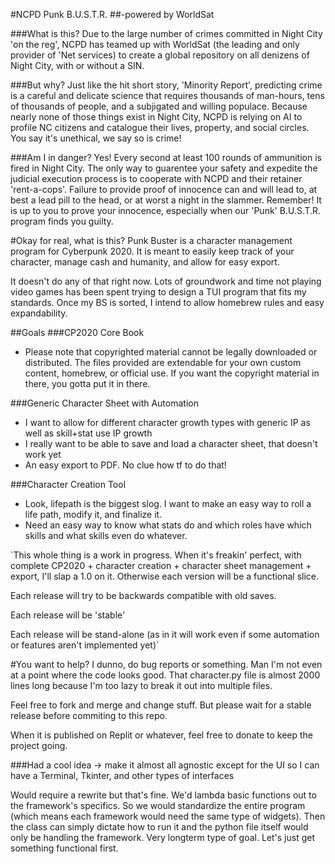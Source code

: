 #NCPD Punk B.U.S.T.R.
##-powered by WorldSat

###What is this?
Due to the large number of crimes committed in Night City 'on the reg', NCPD has teamed up with WorldSat (the leading and only provider of 'Net services) to create a global repository on all denizens of Night City, with or without a SIN.

###But why?
Just like the hit short story, 'Minority Report', predicting crime is a careful and delicate science that requires thousands of man-hours, tens of thousands of people, and a subjigated and willing populace. Because nearly none of those things exist in Night City, NCPD is relying on AI to profile NC citizens and catalogue their lives, property, and social circles. You say it's unethical, we say so is crime!

###Am I in danger?
Yes! Every second at least 100 rounds of ammunition is fired in Night City. The only way to guarentee your safety and expedite the judicial execution process is to cooperate with NCPD and their retainer 'rent-a-cops'. Failure to provide proof of innocence can and will lead to, at best a lead pill to the head, or at worst a night in the slammer. Remember! It is up to you to prove your innocence, especially when our 'Punk' B.U.S.T.R. program finds you guilty.

#Okay for real, what is this?
Punk Buster is a character management program for Cyberpunk 2020. It is meant to easily keep track of your character, manage cash and humanity, and allow for easy export.

It doesn't do any of that right now. Lots of groundwork and time not playing video games has been spent trying to design a TUI program that fits my standards. Once my BS is sorted, I intend to allow homebrew rules and easy expandability.

##Goals
###CP2020 Core Book
- Please note that copyrighted material cannot be legally downloaded or distributed. The files provided are extendable for your own custom content, homebrew, or official use. If you want the copyright material in there, you gotta put it in there.


###Generic Character Sheet with Automation
- I want to allow for different character growth types with generic IP as well as skill+stat use IP growth
- I really want to be able to save and load a character sheet, that doesn't work yet
- An easy export to PDF. No clue how tf to do that!

###Character Creation Tool
- Look, lifepath is the biggest slog. I want to make an easy way to roll a life path, modify it, and finalize it.
- Need an easy way to know what stats do and which roles have which skills and what skills even do whatever.

`This whole thing is a work in progress. When it's freakin' perfect, with complete CP2020 + character creation + character sheet management + export, I'll slap a 1.0 on it. Otherwise each version will be a functional slice.

Each release will try to be backwards compatible with old saves.

Each release will be 'stable'

Each release will be stand-alone (as in it will work even if some automation or features aren't implemented yet)`

#You want to help?
I dunno, do bug reports or something. Man I'm not even at a point where the code looks good. That character.py file is almost 2000 lines long because I'm too lazy to break it out into multiple files.

Feel free to fork and merge and change stuff. But please wait for a stable release before commiting to this repo.

When it is published on Replit or whatever, feel free to donate to keep the project going.

###Had a cool idea -> make it almost all agnostic except for the UI so I can have a Terminal, Tkinter, and other types of interfaces

Would require a rewrite but that's fine. We'd lambda basic functions out to the framework's specifics.
So we would standardize the entire program (which means each framework would need the same type of widgets).
Then the class can simply dictate how to run it and the python file itself would only be handling the framework.
Very longterm type of goal. Let's just get something functional first.